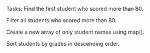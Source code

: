 Tasks:
Find the first student who scored more than 80.

Filter all students who scored more than 80.

Create a new array of only student names using map().

Sort students by grades in descending order.